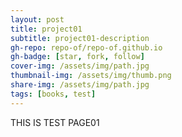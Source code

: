 ```yaml
---
layout: post
title: project01
subtitle: project01-description
gh-repo: repo-of/repo-of.github.io
gh-badge: [star, fork, follow]
cover-img: /assets/img/path.jpg
thumbnail-img: /assets/img/thumb.png
share-img: /assets/img/path.jpg
tags: [books, test]
---
```


THIS IS TEST PAGE01
